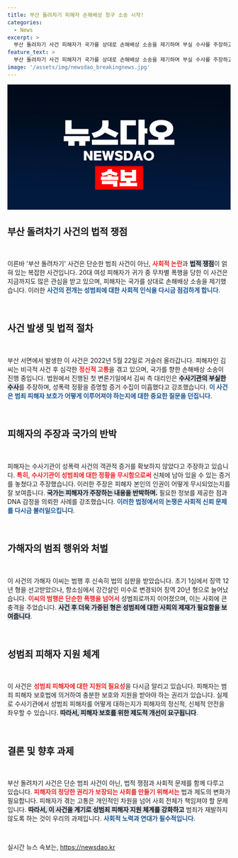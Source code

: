 ```yaml
---
title: 부산 돌려차기 피해자 손해배상 청구 소송 시작!
categories:
  - News
excerpt: >
  부산 돌려차기 사건 피해자가 국가를 상대로 손해배상 소송을 제기하며 부실 수사를 주장하고 나섰다. 성폭력 정황을 알리지 않은 수사가 피해자에게 더 큰 상처를 남겼다는 주장이 주목을 끌고 있다.
feature_text: >
  부산 돌려차기 사건 피해자가 국가를 상대로 손해배상 소송을 제기하며 부실 수사를 주장하고 나섰다. 성폭력 정황을 알리지 않은 수사가 피해자에게 더 큰 상처를 남겼다는 주장이 주목을 끌고 있다.
image: '/assets/img/newsdao_breakingnews.jpg'
---
```


<p><img src="/assets/img/newsdao_breakingnews.jpg" alt="bookingtag 속보" /></p>

<h2 data-ke-size="size26">부산 돌려차기 사건의 법적 쟁점</h2>

<p data-ke-size="size16">&nbsp;</p>

<p>이른바 '부산 돌려차기' 사건은 단순한 범죄 사건이 아닌, <b><span style="color: #ee2323;">사회적 논란</span></b>과 <b><span style="background-color: #21538527;">법적 쟁점</span></b>이 얽혀 있는 복잡한 사건입니다. 20대 여성 피해자가 귀가 중 무차별 폭행을 당한 이 사건은 지금까지도 많은 관심을 받고 있으며, 피해자는 국가를 상대로 손해배상 소송을 제기했습니다. 이러한 <b><span style="color: #1a5490;">사건의 전개는 성범죄에 대한 사회적 인식을 다시금 점검하게 합니다</span></b>.</p>

<p data-ke-size="size16">&nbsp;</p>

<h2 data-ke-size="size26">사건 발생 및 법적 절차</h2>

<p data-ke-size="size16">&nbsp;</p>

<p>부산 서면에서 발생한 이 사건은 2022년 5월 22일로 거슬러 올라갑니다. 피해자인 김씨는 비극적 사건 후 심각한 <b><span style="color: #ee2323;">정신적 고통</span></b>을 겪고 있으며, 국가를 향한 손해배상 소송이 진행 중입니다. 법원에서 진행된 첫 변론기일에서 김씨 측 대리인은 <b><span style="background-color: #21538527;">수사기관의 부실한 수사</span></b>를 주장하며, 성폭력 정황을 증명할 증거 수집이 미흡했다고 강조했습니다. <b><span style="color: #1a5490;">이 사건은 범죄 피해자 보호가 어떻게 이루어져야 하는지에 대한 중요한 질문을 던집니다</span></b>.</p>

<p data-ke-size="size16">&nbsp;</p>

<h2 data-ke-size="size26">피해자의 주장과 국가의 반박</h2>

<p data-ke-size="size16">&nbsp;</p>

<p>피해자는 수사기관이 성폭력 사건의 객관적 증거를 확보하지 않았다고 주장하고 있습니다. <b><span style="color: #ee2323;">특히, 수사기관이 성범죄에 대한 정황을 무시함으로써</span></b> 신체에 남아 있을 수 있는 증거를 놓쳤다고 주장했습니다. 이러한 주장은 피해자 본인의 인권이 어떻게 무시되었는지를 잘 보여줍니다. <b><span style="background-color: #21538527;">국가는 피해자가 주장하는 내용을 반박하며.</span></b> 필요한 정보를 제공한 점과 DNA 감정을 의뢰한 사례를 강조했습니다. <b><span style="color: #1a5490;">이러한 법정에서의 논쟁은 사회적 신뢰 문제를 다시금 불러일으킵니다</span></b>.</p>

<p data-ke-size="size16">&nbsp;</p>

<h2 data-ke-size="size26">가해자의 범죄 행위와 처벌</h2>

<p data-ke-size="size16">&nbsp;</p>

<p>이 사건의 가해자 이씨는 범행 후 신속히 법의 심판을 받았습니다. 초기 1심에서 징역 12년 형을 선고받았으나, 항소심에서 강간살인 미수로 변경되어 징역 20년 형으로 늘어났습니다. <b><span style="color: #ee2323;"> 이씨의 범행은 단순한 폭행을 넘어서</span></b> 성범죄로까지 이어졌으며, 이는 사회에 큰 충격을 주었습니다. <b><span style="background-color: #21538527;">사건 후 더욱 가중된 형은 성범죄에 대한 사회의 제재가 필요함을 보여줍니다</span></b>.</p>

<p data-ke-size="size16">&nbsp;</p>

<h2 data-ke-size="size26">성범죄 피해자 지원 체계</h2>

<p data-ke-size="size16">&nbsp;</p>

<p>이 사건은 <b><span style="color: #ee2323;">성범죄 피해자에 대한 지원의 필요성</span></b>을 다시금 알리고 있습니다. 피해자는 범죄 피해자 보호법에 의거하여 충분한 보호와 지원을 받아야 하는 권리가 있습니다. 실제로 수사기관에서 성범죄 피해자를 어떻게 대하는지가 피해자의 정신적, 신체적 안전을 좌우할 수 있습니다. <b><span style="background-color: #21538527;">따라서, 피해자 보호를 위한 제도적 개선이 요구됩니다</span></b>.</p>

<p data-ke-size="size16">&nbsp;</p>

<h2 data-ke-size="size26">결론 및 향후 과제</h2>

<p data-ke-size="size16">&nbsp;</p>

<p>부산 돌려차기 사건은 단순 범죄 사건이 아닌, 법적 쟁점과 사회적 문제를 함께 다루고 있습니다. <b><span style="color: #ee2323;">피해자의 정당한 권리가 보장되는 사회를 만들기 위해서는</span></b> 법과 제도의 변화가 필요합니다. 피해자가 겪는 고통은 개인적인 차원을 넘어 사회 전체가 책임져야 할 문제입니다. <b><span style="background-color: #21538527;">따라서, 이 사건을 계기로 성범죄 피해자 지원 체계를 강화하고</span></b> 범죄가 재발하지 않도록 하는 것이 우리의 과제입니다. <b><span style="color: #1a5490;">사회적 노력과 연대가 필수적입니다</span></b>.</p>

<p data-ke-size="size16">&nbsp;</p>
실시간 뉴스 속보는, <a href="https://newsdao.kr" rel="dofollow">https://newsdao.kr</a>


